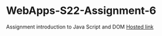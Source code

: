# WebApps-S22-Assignment-6
Assignment introduction to Java Script and DOM
<a href="https://44-563-web-apps-s22.github.io/webapps-s22-assignment-6-manikantaarumilli/president.html">Hosted link
  
  
  
  
  
  
  
  
  
  
  
  
  
  
  
  
  
  
  
  
  
  
  
  
  
  
